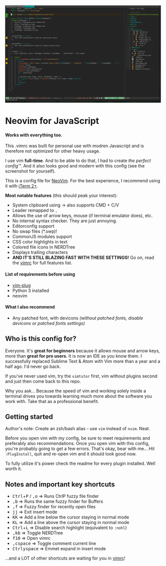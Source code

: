 ![neovim-screenshot](screenshot.png?raw=true)
# Neovim for JavaScript
#### Works with everything too.

This .vimrc was built for personal use with modren Javascript and is therefore not optimized for other heavy usage.

I use vim **full-time**. And to be able to do that, I had to create *the perfect config™*. And it also looks good and modern with this config (see the screenshot for yourself).

This is a config file for [NeoVim](https://neovim.io/). For the best experience, I recommend using it with [iTerm 2+](https://www.iterm2.com/).

**Most notable features** (this should peak your interest):
* System clipboard using -> also supports CMD + C/V
* Leader remapped to `,`
* Allows the use of arrow keys, mouse (if terminal emulator does), etc.
* No internal syntax checker. They are just annoying.
* Editorconfig support
* No swap files (*.swp)!
* CommonJS modules support
* CSS color highlights in text
* Colored file icons in NERDTree
* Displays trailing characters
* **AND IT'S STILL BLAZING FAST WITH THESE SETTINGS!**
Go on, read the [vimrc](https://github.com/leonapoleon/vimrc/blob/master/init.vim) for full features list.

#### List of requirements before using
* [vim-plug](https://github.com/junegunn/vim-plug)
* Python 3 installed
* neovim

#### What I also recommend
* Any patched font, with devicons *(without patched fonts, disable devicons or patched fonts settings)*

## Who is this config for?
Everyone. It's **great for beginners** because it allows mouse and arrow keys, more than **great for pro users**. It is now an IDE as you know them. I successfully replaced Sublime Text & Atom with Vim more than a year and a half ago. I'd never go back.

If you've never used vim, try the `vimtutor` first, vim without plugins second and just then come back to this repo.

Why you ask... Because the speed of vim and working solely inside a terminal drives you towards learning much more about the software you work with. Take that as a professional benefit.

## Getting started
Author's note: Create an zsh/bash alias - use `vim` instead of `nvim`. Neat.

Before you open vim with my config, be sure to meet requirements and preferably also recommendations. Once you open vim with this config, you're probably going to get a few errors. That's okay, bear with me... Hit `:PlugInstall`, quit and re-open vim and it should look good now.

To fully utilize it's power check the readme for every plugin installed. Well worth it.

## Notes and important key shortcuts
* <kbd>Ctrl</kbd>+<kbd>P</kbd> / <kbd>,</kbd><kbd>o</kbd> => Runs CtrlP fuzzy file finder
* <kbd>,</kbd><kbd>b</kbd> => Runs the same fuzzy finder for Buffers
* <kbd>,</kbd><kbd>f</kbd> => Fuzzy finder for recently open files
* <kbd>j</kbd><kbd>j</kbd> => Exit insert mode
* <kbd>K</kbd><kbd>K</kbd> => Add a line below the cursor staying in normal mode
* <kbd>K</kbd><kbd>L</kbd> => Add a line above the cursor staying in normal mode
* <kbd>Ctrl</kbd>+<kbd>L</kbd> => Disable search highlight (equivalent to `:nohl`)
* <kbd>,</kbd><kbd>k</kbd><kbd>b</kbd> => Toggle NERDTree
* <kbd>f10</kbd> => Open vimrc
* <kbd>,</kbd><kbd>c</kbd><kbd>space</kbd> => Toggle comment current line
* <kbd>Ctrl</kbd><kbd>y</kbd><kbd>space</kbd> => Emmet expand in insert mode

...and a LOT of other shortcuts are waiting for you in [vimrc](https://github.com/leonapoleon/vimrc/blob/master/init.vim)!
